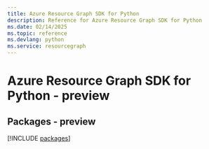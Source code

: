 ```yaml
---
title: Azure Resource Graph SDK for Python
description: Reference for Azure Resource Graph SDK for Python
ms.date: 02/14/2025
ms.topic: reference
ms.devlang: python
ms.service: resourcegraph
---
```

# Azure Resource Graph SDK for Python - preview
## Packages - preview
[!INCLUDE [packages](resource-graph-index.md)]